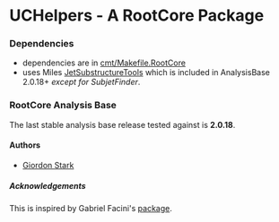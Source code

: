 # UCHelpers - A RootCore Package

### Dependencies
 - dependencies are in [cmt/Makefile.RootCore](cmt/Makefile.RootCore)
 - uses Miles [JetSubstructureTools](https://github.com/mileswu/JetSubstructureTools) which is included in AnalysisBase 2.0.18+ _except for SubjetFinder_.

### RootCore Analysis Base
The last stable analysis base release tested against is **2.0.18**.

#### Authors
- [Giordon Stark](https://github.com/kratsg)

##### Acknowledgements
This is inspired by Gabriel Facini's [package](https://svnweb.cern.ch/trac/atlasperf/browser/CombPerf/Tracking/TrackingInDenseEnvironments/SimpleAnaxAOD/trunk/HistManager/).
